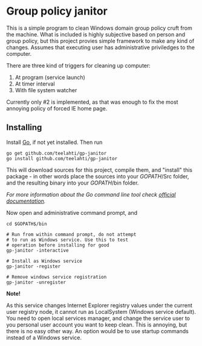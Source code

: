 Group policy janitor
====================

This is a simple program to clean Windows domain group policy cruft from the machine. What is included is highly subjective based on person and group policy, but this project provies simple framework to make any kind of changes. Assumes that executing user has administrative priviledges to the computer. 

There are three kind of triggers for cleaning up computer:  

1. At program (service launch)
2. At timer interval
3. With file system watcher

Currently only #2 is implemented, as that was enough to fix the most annoying policy of forced IE home page.

Installing
----------

Install [Go](https://golang.org/), if not yet installed. Then run

    go get github.com/teelahti/gp-janitor
    go install github.com/teelahti/gp-janitor

This will download sources for this project, compile them, and "install" this package - in other words place the sources into your $GOPATH$/Src folder, and the resulting binary into your $GOPATH$/bin folder.

*For more information about the Go command line tool check [official documentation](https://golang.org/cmd/go/).*

Now open and administrative command prompt, and 

    cd $GOPATH$/bin
    
    # Run from within command prompt, do not attempt
	# to run as Windows service. Use this to test 
    # operation before installing for good
    gp-janitor -interactive

    # Install as Windows service
    gp-janitor -register

    # Remove windows service registration
    gp-janitor -unregister

**Note!**

As this service changes Internet Explorer registry values under the current user registry node, it cannot run as LocalSystem (Windows service default). You need to open local services manager, and change the service user to you personal user account you want to keep clean. This is annoying, but there is no easy other way. An option would be to use startup commands instead of a Windows service.